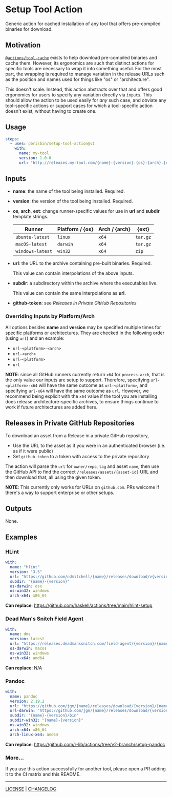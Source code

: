 # Setup Tool Action

Generic action for cached installation of any tool that offers pre-compiled
binaries for download.

## Motivation

[`@actions/tool-cache`][tc] exists to help download pre-compiled binaries and
cache them. However, its ergonomics are such that distinct actions for specific
tools are necessary to wrap it into something useful. For the most part, the
wrapping is required to manage variation in the release URLs such as the
position and names used for things like "os" or "architecture".

[tc]: https://github.com/actions/toolkit/tree/main/packages/tool-cache

This doesn't scale. Instead, this action abstracts over that and offers good
ergonomics for users to specify any variation directly via `inputs`. This should
allow the action to be used easily for _any_ such case, and obviate any
tool-specific actions or support cases for which a tool-specific action doesn't
exist, without having to create one.

## Usage

```yaml
steps:
  - uses: pbrisbin/setup-tool-action@v1
    with:
      name: my-tool
      version: 1.0.0
      url: "http://releases.my-tool.com/{name}-{version}.{os}-{arch}.{ext}"
```

## Inputs

- **name**: the name of the tool being installed. Required.

- **version**: the version of the tool being installed. Required.

- **os**, **arch**, **ext**: change runner-specific values for use in **url**
  and **subdir** template strings.

  | Runner           | Platform / {os} | Arch / {arch} | {ext}    |
  | ---------------- | --------------- | ------------- | -------- |
  | `ubuntu-latest`  | `linux`         | `x64`         | `tar.gz` |
  | `macOS-latest`   | `darwin`        | `x64`         | `tar.gz` |
  | `windows-latest` | `win32`         | `x64`         | `zip`    |

- **url**: the URL to the archive containing pre-built binaries. Required.

  This value can contain interpolations of the above inputs.

- **subdir**: a subdirectory within the archive where the executables live.

  This value can contain the same interpolations as **url**.

- **github-token**: see _Releases in Private GitHub Repositories_

### Overriding Inputs by Platform/Arch

All options besides **name** and **version** may be specified multiple times for
specific platforms or architectures. They are checked in the following order
(using `url`) and an example:

- `url-<platform>-<arch>`
- `url-<arch>`
- `url-<platform>`
- `url`

**NOTE**: since all GitHub runners currently return `x64` for `process.arch`,
that is the only value our inputs are setup to support. Therefore, specifying
`url-<platform>-x64` will have the same outcome as `url-<platform>`, and
specifying `url-x64` will have the same outcome as `url`. However, we recommend
being explicit with the `x64` value if the tool you are installing does release
architecture-specific archives, to ensure things continue to work if future
architectures are added here.

## Releases in Private GitHub Repositories

To download an asset from a Release in a private GitHub repository,

- Use the URL to the asset as if you were in an authenticated browser (i.e. as
  if it were public)
- Set `github-token` to a token with access to the private repository

The action will parse the `url` for `owner/repo`, `tag` and asset `name`, then
use the GitHub API to find the correct `/releases/assets/{asset-id}` URL and
then download that, all using the given token.

**NOTE**: This currently only works for URLs on `github.com`. PRs welcome if
there's a way to support enterprise or other setups.

## Outputs

None.

## Examples

### HLint

```yaml
with:
  name: "hlint"
  version: "3.5"
  url: "https://github.com/ndmitchell/{name}/releases/download/v{version}/{name}-{version}-{arch}-{os}.{ext}"
  subdir: "{name}-{version}"
  os-darwin: osx
  os-win32: windows
  arch-x64: x86_64
```

**Can replace**: https://github.com/haskell/actions/tree/main/hlint-setup

### Dead Man's Snitch Field Agent

```yaml
with:
  name: dms
  version: latest
  url: "https://releases.deadmanssnitch.com/field-agent/{version}/{name}_{os}_{arch}.{ext}"
  os-darwin: macos
  os-win32: windows
  arch-x64: amd64
```

**Can replace**: N/A

### Pandoc

```yaml
with:
  name: pandoc
  version: 2.19.2
  url: "https://github.com/jgm/{name}/releases/download/{version}/{name}-{version}-{os}-{arch}.{ext}"
  url-darwin: "https://github.com/jgm/{name}/releases/download/{version}/{name}-{version}-macOS.zip"
  subdir: "{name}-{version}/bin"
  subdir-win32: "{name}-{version}"
  os-win32: windows
  arch-x64: x86_64
  arch-linux-x64: amd64
```

**Can replace**: https://github.com/r-lib/actions/tree/v2-branch/setup-pandoc

### More...

If you use this action successfully for another tool, please open a PR adding it
to the CI matrix and this README.

---

[LICENSE](./LICENSE) | [CHANGELOG](./CHANGELOG.md)
